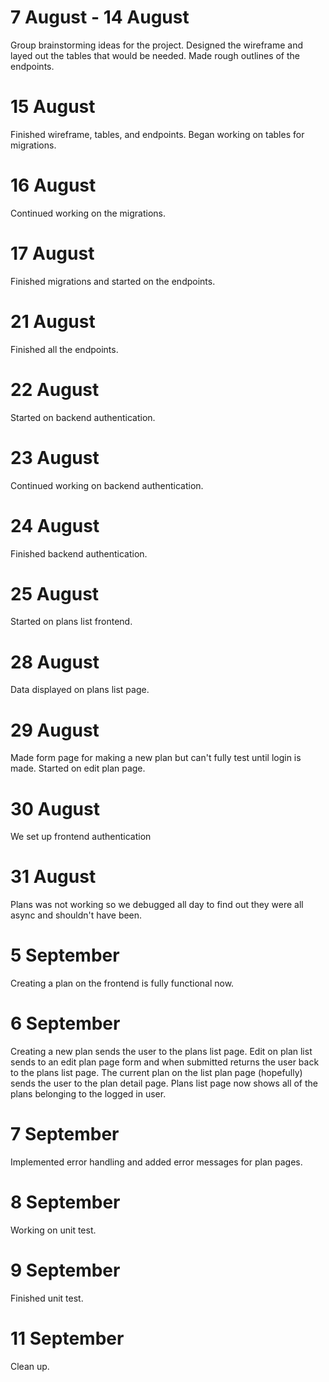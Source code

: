 # 7 August - 14 August
Group brainstorming ideas for the project. Designed the wireframe and layed out the tables that would be needed. Made rough outlines of the endpoints.

# 15 August
Finished wireframe, tables, and endpoints. Began working on tables for migrations.

# 16 August
Continued working on the migrations.

# 17 August
Finished migrations and started on the endpoints.

# 21 August
Finished all the endpoints.

# 22 August
Started on backend authentication.

# 23 August
Continued working on backend authentication.

# 24 August
Finished backend authentication.

# 25 August
Started on plans list frontend.

# 28 August
Data displayed on plans list page.

# 29 August
Made form page for making a new plan but can't fully test until login is made. Started on edit plan page.

# 30 August
We set up frontend authentication

# 31 August
Plans was not working so we debugged all day to find out they were all async and shouldn't have been.

# 5 September
Creating a plan on the frontend is fully functional now.

# 6 September
Creating a new plan sends the user to the plans list page. Edit on plan list sends to an edit plan page form and when submitted returns the user back to the plans list page. The current plan on the list plan page (hopefully) sends the user to the plan detail page. Plans list page now shows all of the plans belonging to the logged in user.

# 7 September
Implemented error handling and added error messages for plan pages.

# 8 September
Working on unit test.

# 9 September
Finished unit test.

# 11 September
Clean up.